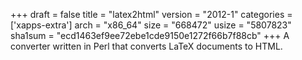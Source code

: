 +++
draft = false
title = "latex2html"
version = "2012-1"
categories = ['xapps-extra']
arch = "x86_64"
size = "668472"
usize = "5807823"
sha1sum = "ecd1463ef9ee72ebe1cde9150e1272f66b7f88cb"
+++
A converter written in Perl that converts LaTeX documents to HTML.